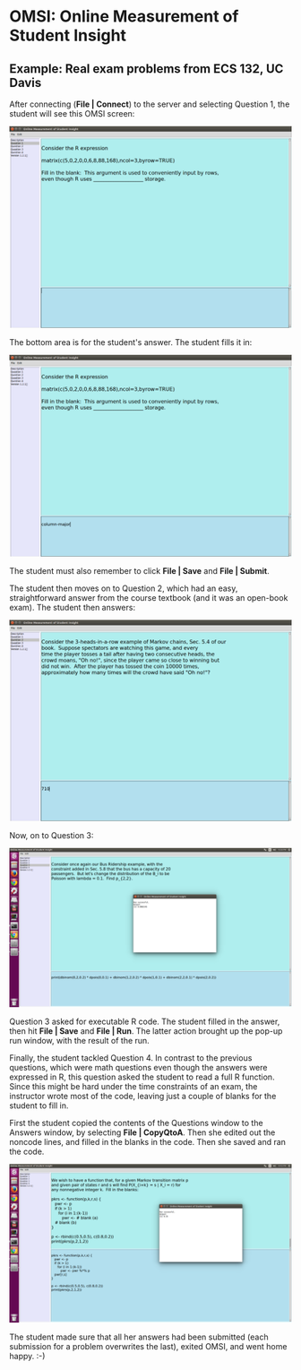 

# OMSI: Online Measurement of Student Insight 

## Example: Real exam problems from ECS 132, UC Davis

After connecting (**File | Connect**) to the server and selecting
Question 1, the student will see this OMSI screen:

![alt text](ECS132a.png)

The bottom area is for the student's answer.  The student fills it in:

![alt text](ECS132b.png)

The student must also remember to click **File | Save** and **File | Submit**.

The student then moves on to Question 2, which had an easy,
straightforward answer from the course textbook (and it was an open-book
exam).  The student then answers:

![alt text](ECS132c.png)

Now, on to Question 3:

![alt text](ECS132d.png)

Question 3 asked for executable R code.  The student filled in the
answer, then hit **File | Save** and **File | Run**.  The latter action
brought up the pop-up run window, with the result of the run.

Finally, the student tackled Question 4. In contrast to the previous
questions, which were math questions even though the answers were
expressed in R, this question asked the student to read a full R
function. Since this might be hard under the time constraints of an
exam, the instructor wrote most of the code, leaving just a couple of
blanks for the student to fill in.

First the student copied the contents of the Questions window to the
Answers window, by selecting **File | CopyQtoA**.  Then she edited out
the noncode lines, and filled in the blanks in the code.  Then she saved
and ran the code.

![alt text](ECS132e.png)

The student made sure that all her answers had been submitted (each
submission for a problem overwrites the last), exited OMSI, and went
home happy. :-)

